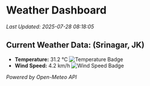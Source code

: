 
# Weather Dashboard

_Last Updated: 2025-07-28 08:18:05_

## Current Weather Data: (Srinagar, JK)
- **Temperature:** 31.2 °C ![Temperature Badge](https://img.shields.io/badge/Temperature-High%20Temp-orange)
- **Wind Speed:** 4.2 km/h ![Wind Speed Badge](https://img.shields.io/badge/Wind%20Speed-Light%20Wind-blue)

*Powered by Open-Meteo API*

